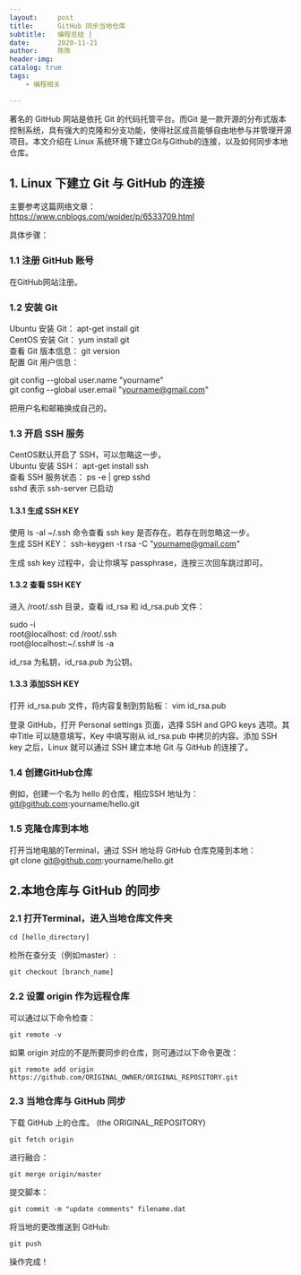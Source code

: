 ```yaml
---
layout:     post
title:      GitHub 同步当地仓库
subtitle:   编程总结 |
date:       2020-11-21
author:     陈陈
header-img:
catalog: true
tags:
    - 编程相关

---
```


著名的 GitHub 网站是依托 Git 的代码托管平台。而Git 是一款开源的分布式版本控制系统，具有强大的克隆和分支功能，使得社区成员能够自由地参与并管理开源项目。本文介绍在 Linux 系统环境下建立Git与Github的连接，以及如何同步本地仓库。

## 1. Linux 下建立 Git 与 GitHub 的连接
主要参考这篇网络文章：  
https://www.cnblogs.com/woider/p/6533709.html

具体步骤：
### 1.1 注册 GitHub 账号
在GitHub网站注册。
### 1.2 安装 Git

Ubuntu 安装 Git：  apt-get install git  
CentOS 安装 Git：  yum install git  
查看 Git 版本信息：  git version  
配置 Git 用户信息：

git config --global user.name "yourname"  
git config --global user.email "yourname@gmail.com"

把用户名和邮箱换成自己的。

### 1.3 开启 SSH 服务

CentOS默认开启了 SSH，可以忽略这一步。  
Ubuntu 安装 SSH：  apt-get install ssh    
查看 SSH 服务状态：  ps -e | grep sshd  
sshd 表示 ssh-server 已启动

#### 1.3.1 生成 SSH KEY
使用 ls -al ~/.ssh 命令查看 ssh key 是否存在。若存在则忽略这一步。  
生成 SSH KEY：  ssh-keygen -t rsa -C "yourname@gmail.com"    

生成 ssh key 过程中，会让你填写 passphrase，连按三次回车跳过即可。

#### 1.3.2 查看 SSH KEY

进入 /root/.ssh 目录，查看 id_rsa 和 id_rsa.pub 文件：

sudo -i  
root@localhost: cd /root/.ssh  
root@localhost:~/.ssh# ls -a

id_rsa 为私钥，id_rsa.pub 为公钥。
　　
#### 1.3.3 添加SSH KEY
打开 id_rsa.pub 文件，将内容复制到剪贴板：  vim id_rsa.pub  

登录 GitHub，打开 Personal settings 页面，选择 SSH and GPG keys 选项。其中Title 可以随意填写，Key 中填写刚从 id_rsa.pub 中拷贝的内容。添加 SSH key 之后，Linux 就可以通过 SSH 建立本地 Git 与 GitHub 的连接了。

### 1.4 创建GitHub仓库
例如，创建一个名为 hello 的仓库，相应SSH 地址为：  
git@github.com:yourname/hello.git

### 1.5 克隆仓库到本地
打开当地电脑的Terminal，通过 SSH 地址将 GitHub 仓库克隆到本地：  
git clone git@github.com:yourname/hello.git

## 2.本地仓库与 GitHub 的同步
### 2.1 打开Terminal，进入当地仓库文件夹

    cd [hello_directory]

检所在查分支（例如master）:

    git checkout [branch_name]

### 2.2 设置 origin 作为远程仓库
可以通过以下命令检查：

    git remote -v

如果 origin 对应的不是所要同步的仓库，则可通过以下命令更改：

    git remote add origin https://github.com/ORIGINAL_OWNER/ORIGINAL_REPOSITORY.git

### 2.3 当地仓库与 GitHub 同步
下载 GitHub 上的仓库。 (the ORIGINAL_REPOSITORY)

    git fetch origin

进行融合：  

    git merge origin/master

提交脚本：  

    git commit -m "update comments" filename.dat

将当地的更改推送到 GitHub:

    git push

操作完成！
